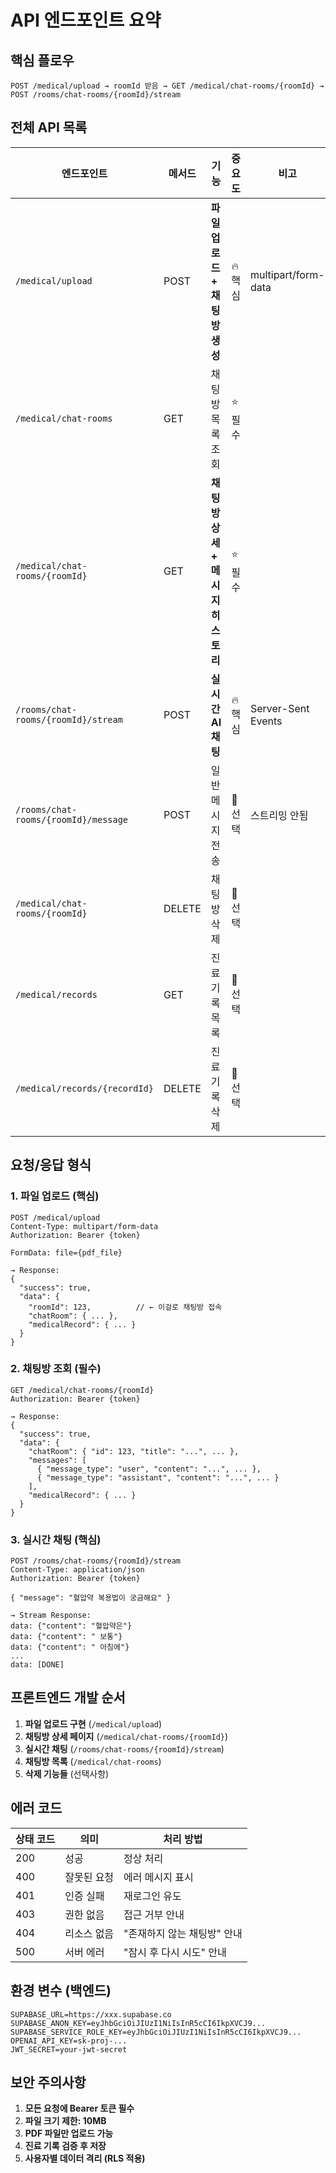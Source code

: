# API 엔드포인트 요약

## 핵심 플로우
```
POST /medical/upload → roomId 받음 → GET /medical/chat-rooms/{roomId} → POST /rooms/chat-rooms/{roomId}/stream
```

## 전체 API 목록

| 엔드포인트 | 메서드 | 기능 | 중요도 | 비고 |
|------------|--------|------|--------|------|
| `/medical/upload` | POST | **파일 업로드 + 채팅방 생성** | 🔥 핵심 | multipart/form-data |
| `/medical/chat-rooms` | GET | 채팅방 목록 조회 | ⭐ 필수 | |
| `/medical/chat-rooms/{roomId}` | GET | **채팅방 상세 + 메시지 히스토리** | ⭐ 필수 | |
| `/rooms/chat-rooms/{roomId}/stream` | POST | **실시간 AI 채팅** | 🔥 핵심 | Server-Sent Events |
| `/rooms/chat-rooms/{roomId}/message` | POST | 일반 메시지 전송 | 📝 선택 | 스트리밍 안됨 |
| `/medical/chat-rooms/{roomId}` | DELETE | 채팅방 삭제 | 📝 선택 | |
| `/medical/records` | GET | 진료 기록 목록 | 📝 선택 | |
| `/medical/records/{recordId}` | DELETE | 진료 기록 삭제 | 📝 선택 | |

## 요청/응답 형식

### 1. 파일 업로드 (핵심)
```http
POST /medical/upload
Content-Type: multipart/form-data
Authorization: Bearer {token}

FormData: file={pdf_file}

→ Response:
{
  "success": true,
  "data": {
    "roomId": 123,          // ← 이걸로 채팅방 접속
    "chatRoom": { ... },
    "medicalRecord": { ... }
  }
}
```

### 2. 채팅방 조회 (필수)
```http
GET /medical/chat-rooms/{roomId}
Authorization: Bearer {token}

→ Response:
{
  "success": true,
  "data": {
    "chatRoom": { "id": 123, "title": "...", ... },
    "messages": [
      { "message_type": "user", "content": "...", ... },
      { "message_type": "assistant", "content": "...", ... }
    ],
    "medicalRecord": { ... }
  }
}
```

### 3. 실시간 채팅 (핵심)
```http
POST /rooms/chat-rooms/{roomId}/stream
Content-Type: application/json
Authorization: Bearer {token}

{ "message": "혈압약 복용법이 궁금해요" }

→ Stream Response:
data: {"content": "혈압약은"}
data: {"content": " 보통"}
data: {"content": " 아침에"}
...
data: [DONE]
```

## 프론트엔드 개발 순서

1. **파일 업로드 구현** (`/medical/upload`)
2. **채팅방 상세 페이지** (`/medical/chat-rooms/{roomId}`)  
3. **실시간 채팅** (`/rooms/chat-rooms/{roomId}/stream`)
4. **채팅방 목록** (`/medical/chat-rooms`)
5. **삭제 기능들** (선택사항)

## 에러 코드

| 상태 코드 | 의미 | 처리 방법 |
|-----------|------|-----------|
| 200 | 성공 | 정상 처리 |
| 400 | 잘못된 요청 | 에러 메시지 표시 |
| 401 | 인증 실패 | 재로그인 유도 |
| 403 | 권한 없음 | 접근 거부 안내 |
| 404 | 리소스 없음 | "존재하지 않는 채팅방" 안내 |
| 500 | 서버 에러 | "잠시 후 다시 시도" 안내 |

## 환경 변수 (백엔드)

```env
SUPABASE_URL=https://xxx.supabase.co
SUPABASE_ANON_KEY=eyJhbGciOiJIUzI1NiIsInR5cCI6IkpXVCJ9...
SUPABASE_SERVICE_ROLE_KEY=eyJhbGciOiJIUzI1NiIsInR5cCI6IkpXVCJ9...
OPENAI_API_KEY=sk-proj-...
JWT_SECRET=your-jwt-secret
```

## 보안 주의사항

1. **모든 요청에 Bearer 토큰 필수**
2. **파일 크기 제한: 10MB**
3. **PDF 파일만 업로드 가능**
4. **진료 기록 검증 후 저장**
5. **사용자별 데이터 격리 (RLS 적용)** 